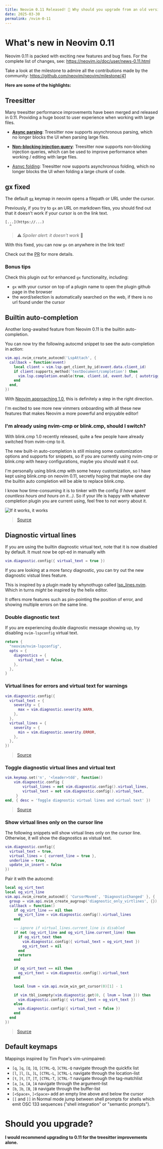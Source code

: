 ```yaml
---
title: Neovim 0.11 Released! 🎉 Why should you upgrade from an old version?
date: 2025-03-30
permalink: /nvim-0-11
---
```


# What's new in Neovim 0.11

Neovim 0.11 is packed with exciting new features and bug fixes. For the complete list of changes, see:
<https://neovim.io/doc/user/news-0.11.html>

Take a look at the milestone to admire all the contributions made by the community:
<https://github.com/neovim/neovim/milestone/41>

**Here are some of the highlights:**

## Treesitter

Many treesitter performance improvements have been merged and released in 0.11. Providing a huge boost to user experience when working with large files.

- [**Async parsing**](https://github.com/neovim/neovim/pull/31631): Treesitter now supports asynchronous parsing, which no longer blocks the UI when parsing large files.
- [**Non-blocking injection query**](https://github.com/neovim/neovim/pull/32000): Treesitter now supports non-blocking injection queries, which can be used to improve performance when working / editing with large files.

- [Asnyc folding](https://github.com/neovim/neovim/pull/31827): Treesitter now supports asynchronous folding, which no longer blocks the UI when folding a large chunk of code.

## gx fixed

The default [`gx`](https://neovim.io/doc/user/various.html#gx) keymap in neovim opens a filepath or URL under the cursor.

Previously, if you try to `gx` an URL on markdown files, you should find out that it doesn't work if your cursor is on the link text.

```
[...](https://...)
  ^
```

> ⚠️ *Spoiler alert: it doesn't work* 🫠

With this fixed, you can now `gx` on anywhere in the link text!

Check out the [PR](https://github.com/neovim/neovim/pull/28630) for more details.

### Bonus tips

Check this plugin out for enhanced `gx` functionality, including:

- `gx` with your cursor on top of a plugin name to open the plugin github page in the browser
- the word/selection is automatically searched on the web, if there is no url found under the cursor

<div class="github-card" data-github="chrishrb/gx.nvim" data-width="400" data-height="" data-theme="default"></div>

## Builtin auto-completion

Another long-awaited feature from Neovim 0.11 is the builtin auto-completion.

You can now try the following autocmd snippet to see the auto-completion in action:

``` lua
vim.api.nvim_create_autocmd('LspAttach', {
  callback = function(event)
    local client = vim.lsp.get_client_by_id(event.data.client_id)
    if client:supports_method('textDocument/completion') then
      vim.lsp.completion.enable(true, client.id, event.buf, { autotrigger = true })
    end
  end,
})
```

With [Neovim approaching 1.0](https://github.com/neovim/neovim/issues/20451), this is definitely a step in the right direction.

I'm excited to see more new vimmers onboarding with all these new features that makes Neovim a more powerful and enjoyable editor!

### I'm already using nvim-cmp or blink.cmp, should I switch?

<div class="github-card" data-user="hrsh7th" data-repo="nvim-cmp"></div>
<div class="github-card" data-user="Saghen" data-repo="blink.cmp"></div>

With blink.cmp 1.0 recently released, quite a few people have already switched from nvim-cmp to it.

The new built-in auto-completion is still missing some customization options and supports for snippets, so if you are currently using nvim-cmp or blink.cmp with heavy configurations, maybe you should wait it out.

I'm personally using blink.cmp with some heavy customization, so I have kept using blink.cmp on neovim 0.11, secretly hoping that maybe one day the builtin auto completion will be able to replace blink.cmp.

I know how time-consuming it is to tinker with the config *(I have spent countless hours and hours on it...)*. So if your life is happy with whatever completion plugin you are current using, feel free to not worry about it.

![If it works, it works](https://btj93.github.io/nvim-0-11/if_it_works_it_works.png)
> [Source](https://www.reddit.com/r/ProgrammerHumor/comments/w6ysl9/if_it_works_it_works/)

## Diagnostic virtual lines

If you are using the builtin diagnostic virtual text, note that it is now disabled by default. It must now be opt-ed in manually with

``` lua
vim.diagnostic.config({ virtual_text = true })
```

If you are looking at a more fancy diagnostic, you can try out the new diagnostic vistual lines feature.

This is inspired by a plugin made by whynothugo called [lsp_lines.nvim](https://sr.ht/~whynothugo/lsp_lines.nvim/). Which in turns *might* be inspired by the helix editor.

It offers more features such as pin-pointing the position of error, and showing multiple errors on the same line.

### Double diagnostic text

If you are experiencing double diagnostic message showing up, try disabling `nvim-lspconfig` virtual text.

``` lua
return {
  "neovim/nvim-lspconfig",
  opts = {
    diagnostics = {
      virtual_text = false,
    },
  },
}
```

### Virtual lines for errors and virtual text for warnings

``` lua
vim.diagnostic.config({
  virtual_text = {
    severity = {
      max = vim.diagnostic.severity.WARN,
    },
  },
  virtual_lines = {
    severity = {
      min = vim.diagnostic.severity.ERROR,
    },
  },
})
```

> [Source](https://www.reddit.com/r/neovim/comments/1jo9oe9/i_set_up_my_config_to_use_virtual_lines_for)

### Toggle diagnostic virtual lines and virtual text

``` lua
vim.keymap.set('n', '<leader>tdd', function()
    vim.diagnostic.config {
        virtual_lines = not vim.diagnostic.config().virtual_lines,
        virtual_text = not vim.diagnostic.config().virtual_text,
     }
end, { desc = 'Toggle diagnostic virtual lines and virtual text' })
```

> [Source](https://www.reddit.com/r/neovim/comments/1jo9oe9/comment/mkti11p/?utm_source=share&utm_medium=web3x&utm_name=web3xcss&utm_term=1&utm_content=share_button)

### Show virtual lines only on the cursor line

The following snippets will show virtual lines only on the cursor line. Otherwise, it will show the diagnostics as vistual text.

``` lua
vim.diagnostic.config({
  virtual_text = true,
  virtual_lines = { current_line = true },
  underline = true,
  update_in_insert = false
})
```

Pair it with the autocmd:

``` lua
local og_virt_text
local og_virt_line
vim.api.nvim_create_autocmd({ 'CursorMoved', 'DiagnosticChanged' }, {
  group = vim.api.nvim_create_augroup('diagnostic_only_virtlines', {}),
  callback = function()
    if og_virt_line == nil then
      og_virt_line = vim.diagnostic.config().virtual_lines
    end

    -- ignore if virtual_lines.current_line is disabled
    if not (og_virt_line and og_virt_line.current_line) then
      if og_virt_text then
        vim.diagnostic.config({ virtual_text = og_virt_text })
        og_virt_text = nil
      end
      return
    end

    if og_virt_text == nil then
      og_virt_text = vim.diagnostic.config().virtual_text
    end

    local lnum = vim.api.nvim_win_get_cursor(0)[1] - 1

    if vim.tbl_isempty(vim.diagnostic.get(0, { lnum = lnum })) then
      vim.diagnostic.config({ virtual_text = og_virt_text })
    else
      vim.diagnostic.config({ virtual_text = false })
    end
  end
})
```

> [Source](https://www.reddit.com/r/neovim/comments/1jpbc7s/disable_virtual_text_if_there_is_diagnostic_in/)

## Default keymaps

Mappings inspired by Tim Pope's vim-unimpaired:

- `[q`, `]q`, `[Q`, `]Q`, `[CTRL-Q`, `]CTRL-Q` navigate through the quickfix list
- `[l`, `]l`, `[L`, `]L`, `[CTRL-L`, `]CTRL-L` navigate through the location-list
- `[t`, `]t`, `[T`, `]T`, `[CTRL-T`, `]CTRL-T` navigate through the tag-matchlist
- `[a`, `]a`, `[A`, `]A` navigate through the argument-list
- `[b`, `]b`, `[B`, `]B` navigate through the buffer-list
- `[<Space>`, `]<Space>` add an empty line above and below the cursor
- `[[` and `]]` in Normal mode jump between shell prompts for shells which emit OSC 133 sequences ("shell integration" or "semantic prompts").

# Should you upgrade?

**I would recommend upgrading to 0.11 for the treesitter improvements alone.**
